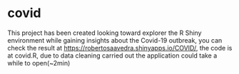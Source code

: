 # covid
This project has been created looking toward explorer the R Shiny environment while gaining insights about the 
Covid-19 outbreak, you can check the result at https://robertosaavedra.shinyapps.io/COVID/, the code is at covid.R, due to 
data cleaning carried out the application could take a while to open(~2min) 

